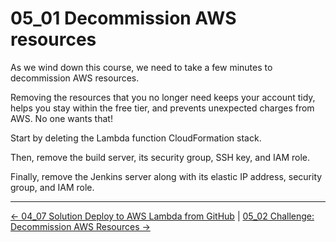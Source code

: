 # 05_01 Decommission AWS resources

As we wind down this course, we need to take a few minutes to decommission AWS resources.

Removing the resources that you no longer need keeps your account tidy, helps you stay within the free tier, and prevents unexpected charges from AWS.  No one wants that!

Start by deleting the Lambda function CloudFormation stack.

Then, remove the build server, its security group, SSH key, and IAM role.

Finally, remove the Jenkins server along with its elastic IP address, security group, and IAM role.

<!-- FooterStart -->
---
[← 04_07 Solution Deploy to AWS Lambda from GitHub](../../ch4_deploy_code_to_aws_lambda/04_07_solution_deploy_to_aws_lambda_from_github/README.md) | [05_02 Challenge: Decommission AWS Resources →](../05_02_challenge_decommission_aws_resources/README.md)
<!-- FooterEnd -->
